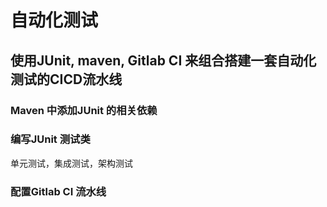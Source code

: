 # 自动化测试

## 使用JUnit, maven, Gitlab CI 来组合搭建一套自动化测试的CICD流水线

### Maven 中添加JUnit 的相关依赖

### 编写JUnit 测试类

 单元测试，集成测试，架构测试

### 配置Gitlab CI 流水线
